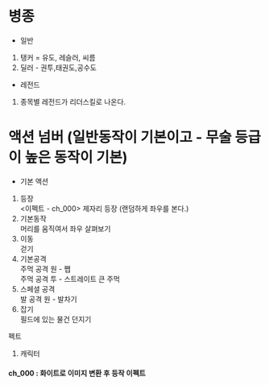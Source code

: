 # 병종
- 일반
1) 탱커 = 유도, 레슬러, 씨름
2) 딜러 - 권투,태권도,공수도
- 레전드
1) 종목별 레전드가 리더스킬로 나온다.

# 액션 넘버 (일반동작이 기본이고 - 무술 등급이 높은 동작이 기본)
- 기본 액션
1. 등장<br>
<이펙트 - ch_000> 제자리 등장 (랜덤하게 좌우를 본다.)<br>
2. 기본동작<br>
머리를 움직여서 좌우 살펴보기<br>
3. 이동<br>
걷기 
4. 기본공격<br>
주먹 공격 원 - 쨉<br>
주먹 공격 투 - 스트레이트 큰 주먹<br>
5. 스페셜 공격<br>
발 공격 원 - 발차기<br>
6. 잡기 <br> 
필드에 있는 물건 던지기<br>

펙트
1. 캐릭터
#### ch_000 : 화이트로 이미지 변환 후 등작 이펙트 
